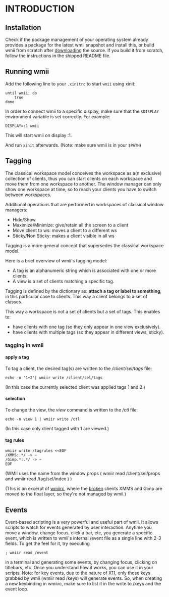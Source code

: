 INTRODUCTION
============

Installation
------------
Check if the package management of your operating system already provides a
package for the latest wmii snapshot and install this, or build wmii from scratch after
[downloading](http://code.suckless.org/) the source. If you build it from
scratch, follow the instructions in the shipped README file.

Running wmii
------------
Add the following line to your `.xinitrc` to start `wmii` using xinit:

	until wmii; do
		true
	done

In order to connect wmii to a specific display, make sure that
the `$DISPLAY` environment variable is set correctly. For example:

	DISPLAY=:1 wmii

This will start wmii on display :1.

And run `xinit` afterwards. (Note: make sure wmii is in your `$PATH`)

Tagging
-------

The classical workspace model conceives the workspace as a(n exclusive)
collection of clients, thus you can start clients on each workspace and move
them from one workspace to another. The window manager can only show one
workspace at time, so to reach your clients you have to switch between
workspaces.

Additional operations that are performed in workspaces of classical window
managers:

* Hide/Show
* Maximize/Minimize: give/retain all the screen to a client
* Move client to ws: moves a client to a different ws
* Sticky/Non Sticky: makes a client visible in all ws

Tagging is a more general concept that supersedes the classical workspace
model.

Here is a brief overview of wmii's tagging model:

* A tag is an alphanumeric string which is associated with one or more clients.
* A view is a set of clients matching a specific tag.

Tagging is defined by the dictionary as: **attach a tag or label to
something**, in this particular case to clients. This way a client belongs
to a set of classes.

This way a workspace is not a set of clients but a set of tags. This enables
to:

* have clients with one tag (so they only appear in one view exclusively).
* have clients with multiple tags (so they appear in different views, sticky).

### tagging in wmii

#### apply a tag

To tag a client, the desired tag(s) are written to the */client/sel/tags* file:

    echo -n '1+2'| wmiir write /client/sel/tags

(In this case the currently selected client was applied tags 1 and 2.)

#### selection

To change the view, the *view <tag>* command is written to the */ctl* file:

    echo -n view 1 | wmiir write /ctl                                                                                                        

(In this case only client tagged with 1 are viewed.)

#### tag rules                                                                                                                              

    wmiir write /tagrules <<EOF
    /XMMS:.*/ -> ~
    /Gimp.*:.*/ -> ~
    EOF

(WMII uses the name from the window props ( wmiir read /client/sel/props and wmiir read /tag/sel/index ) )

(This is an excerpt of [wmiirc](http://suckless.org/repos/wmii/rc/wmiirc), where
the [broken](http://suckless.org/common/broken_programs.html) clients XMMS and Gimp are moved to the
float layer, so they're not managed by wmii.)

Events
------
Event-based scripting is a very powerful and useful part of wmii. It allows scripts to watch for events generated by user interaction. Anytime you move a window, change focus, click a bar, etc, you generate a specific event, which is written to wmii's internal /event file as a single line with 2-3 fields. To get the feel for it, try executing 

	; wmiir read /event

in a terminal and generating some events, by changing focus, clicking on titlebars, etc. Once you understand how it works, you can use it in your scripts. Note: for key events, due to the nature of X11, only those keys grabbed by wmii (wmiir read /keys) will generate events. So, when creating a new keybinding in wmiirc, make sure to list it in the write to /keys and the event loop.

